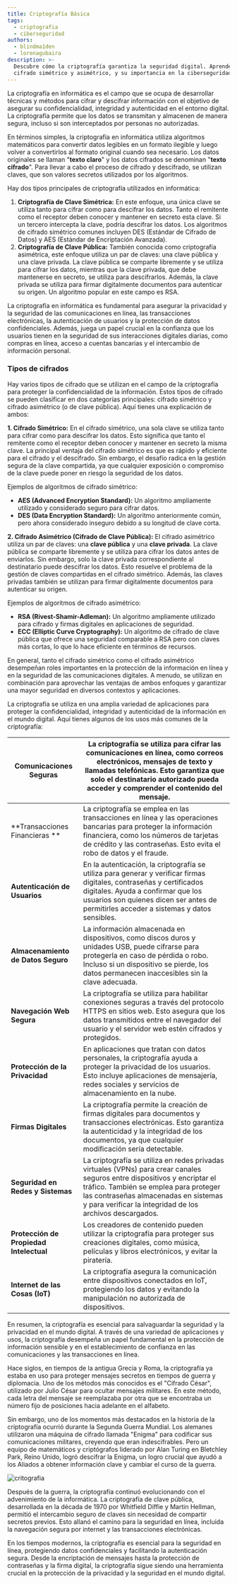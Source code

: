 ```yaml
---
title: Criptografía Básica
tags:
  - criptografia
  - ciberseguridad
authors:
  - blindma1den
  - lorenagubaira
description: >-
  Descubre cómo la criptografía garantiza la seguridad digital. Aprende sobre
  cifrado simétrico y asimétrico, y su importancia en la ciberseguridad.
---
```

La criptografía en informática es el campo que se ocupa de desarrollar técnicas y métodos para cifrar y descifrar información con el objetivo de asegurar su confidencialidad, integridad y autenticidad en el entorno digital. La criptografía permite que los datos se transmitan y almacenen de manera segura, incluso si son interceptados por personas no autorizadas.

En términos simples, la criptografía en informática utiliza algoritmos matemáticos para convertir datos legibles en un formato ilegible y luego volver a convertirlos al formato original cuando sea necesario. Los datos originales se llaman "**texto claro**" y los datos cifrados se denominan "**texto cifrado**". Para llevar a cabo el proceso de cifrado y descifrado, se utilizan claves, que son valores secretos utilizados por los algoritmos.

Hay dos tipos principales de criptografía utilizados en informática:

1. **Criptografía de Clave Simétrica:** En este enfoque, una única clave se utiliza tanto para cifrar como para descifrar los datos. Tanto el remitente como el receptor deben conocer y mantener en secreto esta clave. Si un tercero intercepta la clave, podría descifrar los datos. Los algoritmos de cifrado simétrico comunes incluyen DES (Estándar de Cifrado de Datos) y AES (Estándar de Encriptación Avanzada).
2. **Criptografía de Clave Pública:** También conocida como criptografía asimétrica, este enfoque utiliza un par de claves: una clave pública y una clave privada. La clave pública se comparte libremente y se utiliza para cifrar los datos, mientras que la clave privada, que debe mantenerse en secreto, se utiliza para descifrarlos. Además, la clave privada se utiliza para firmar digitalmente documentos para autenticar su origen. Un algoritmo popular en este campo es RSA.

La criptografía en informática es fundamental para asegurar la privacidad y la seguridad de las comunicaciones en línea, las transacciones electrónicas, la autenticación de usuarios y la protección de datos confidenciales. Además, juega un papel crucial en la confianza que los usuarios tienen en la seguridad de sus interacciones digitales diarias, como compras en línea, acceso a cuentas bancarias y el intercambio de información personal.

### Tipos de cifrados

Hay varios tipos de cifrado que se utilizan en el campo de la criptografía para proteger la confidencialidad de la información. Estos tipos de cifrado se pueden clasificar en dos categorías principales: cifrado simétrico y cifrado asimétrico (o de clave pública). Aquí tienes una explicación de ambos:

**1. Cifrado Simétrico:**
En el cifrado simétrico, una sola clave se utiliza tanto para cifrar como para descifrar los datos. Esto significa que tanto el remitente como el receptor deben conocer y mantener en secreto la misma clave. La principal ventaja del cifrado simétrico es que es rápido y eficiente para el cifrado y el descifrado. Sin embargo, el desafío radica en la gestión segura de la clave compartida, ya que cualquier exposición o compromiso de la clave puede poner en riesgo la seguridad de los datos.

Ejemplos de algoritmos de cifrado simétrico:

- **AES (Advanced Encryption Standard):** Un algoritmo ampliamente utilizado y considerado seguro para cifrar datos.
- **DES (Data Encryption Standard):** Un algoritmo anteriormente común, pero ahora considerado inseguro debido a su longitud de clave corta.

**2. Cifrado Asimétrico (Cifrado de Clave Pública):**
El cifrado asimétrico utiliza un par de claves: una **clave pública** y una **clave privada**. La clave pública se comparte libremente y se utiliza para cifrar los datos antes de enviarlos. Sin embargo, solo la clave privada correspondiente al destinatario puede descifrar los datos. Esto resuelve el problema de la gestión de claves compartidas en el cifrado simétrico. Además, las claves privadas también se utilizan para firmar digitalmente documentos para autenticar su origen.

Ejemplos de algoritmos de cifrado asimétrico:

- **RSA (Rivest-Shamir-Adleman):** Un algoritmo ampliamente utilizado para cifrado y firmas digitales en aplicaciones de seguridad.
- **ECC (Elliptic Curve Cryptography):** Un algoritmo de cifrado de clave pública que ofrece una seguridad comparable a RSA pero con claves más cortas, lo que lo hace eficiente en términos de recursos.

En general, tanto el cifrado simétrico como el cifrado asimétrico desempeñan roles importantes en la protección de la información en línea y en la seguridad de las comunicaciones digitales. A menudo, se utilizan en combinación para aprovechar las ventajas de ambos enfoques y garantizar una mayor seguridad en diversos contextos y aplicaciones.

La criptografía se utiliza en una amplia variedad de aplicaciones para proteger la confidencialidad, integridad y autenticidad de la información en el mundo digital. Aquí tienes algunos de los usos más comunes de la criptografía:

| **Comunicaciones Seguras** | La criptografía se utiliza para cifrar las comunicaciones en línea, como correos electrónicos, mensajes de texto y llamadas telefónicas. Esto garantiza que solo el destinatario autorizado pueda acceder y comprender el contenido del mensaje. |
| --- | --- |
| **Transacciones Financieras **| La criptografía se emplea en las transacciones en línea y las operaciones bancarias para proteger la información financiera, como los números de tarjetas de crédito y las contraseñas. Esto evita el robo de datos y el fraude. |
| **Autenticación de Usuarios** | En la autenticación, la criptografía se utiliza para generar y verificar firmas digitales, contraseñas y certificados digitales. Ayuda a confirmar que los usuarios son quienes dicen ser antes de permitirles acceder a sistemas y datos sensibles. |
| **Almacenamiento de Datos Seguro** | La información almacenada en dispositivos, como discos duros y unidades USB, puede cifrarse para protegerla en caso de pérdida o robo. Incluso si un dispositivo se pierde, los datos permanecen inaccesibles sin la clave adecuada. |
| **Navegación Web Segura** | La criptografía se utiliza para habilitar conexiones seguras a través del protocolo HTTPS en sitios web. Esto asegura que los datos transmitidos entre el navegador del usuario y el servidor web estén cifrados y protegidos. |
| **Protección de la Privacidad** | En aplicaciones que tratan con datos personales, la criptografía ayuda a proteger la privacidad de los usuarios. Esto incluye aplicaciones de mensajería, redes sociales y servicios de almacenamiento en la nube. |
| **Firmas Digitales** | La criptografía permite la creación de firmas digitales para documentos y transacciones electrónicas. Esto garantiza la autenticidad y la integridad de los documentos, ya que cualquier modificación sería detectable. |
| **Seguridad en Redes y Sistemas** | La criptografía se utiliza en redes privadas virtuales (VPNs) para crear canales seguros entre dispositivos y encriptar el tráfico. También se emplea para proteger las contraseñas almacenadas en sistemas y para verificar la integridad de los archivos descargados. |
| **Protección de Propiedad Intelectual** | Los creadores de contenido pueden utilizar la criptografía para proteger sus creaciones digitales, como música, películas y libros electrónicos, y evitar la piratería. |
| **Internet de las Cosas (IoT)** | La criptografía asegura la comunicación entre dispositivos conectados en IoT, protegiendo los datos y evitando la manipulación no autorizada de dispositivos. |

En resumen, la criptografía es esencial para salvaguardar la seguridad y la privacidad en el mundo digital. A través de una variedad de aplicaciones y usos, la criptografía desempeña un papel fundamental en la protección de información sensible y en el establecimiento de confianza en las comunicaciones y las transacciones en línea.

Hace siglos, en tiempos de la antigua Grecia y Roma, la criptografía ya estaba en uso para proteger mensajes secretos en tiempos de guerra y diplomacia. Uno de los métodos más conocidos es el "Cifrado César", utilizado por Julio César para ocultar mensajes militares. En este método, cada letra del mensaje se reemplazaba por otra que se encontraba un número fijo de posiciones hacia adelante en el alfabeto.

Sin embargo, uno de los momentos más destacados en la historia de la criptografía ocurrió durante la Segunda Guerra Mundial. Los alemanes utilizaron una máquina de cifrado llamada "Enigma" para codificar sus comunicaciones militares, creyendo que eran indescifrables. Pero un equipo de matemáticos y criptógrafos liderado por Alan Turing en Bletchley Park, Reino Unido, logró descifrar la Enigma, un logro crucial que ayudó a los Aliados a obtener información clave y cambiar el curso de la guerra.

![critografia](https://github.com/4GeeksAcademy/cybersecurity-syllabus/blob/main/assets/criptografia.png?raw=true)

Después de la guerra, la criptografía continuó evolucionando con el advenimiento de la informática. La criptografía de clave pública, desarrollada en la década de 1970 por Whitfield Diffie y Martin Hellman, permitió el intercambio seguro de claves sin necesidad de compartir secretos previos. Esto allanó el camino para la seguridad en línea, incluida la navegación segura por internet y las transacciones electrónicas.

En los tiempos modernos, la criptografía es esencial para la seguridad en línea, protegiendo datos confidenciales y facilitando la autenticación segura. Desde la encriptación de mensajes hasta la protección de contraseñas y la firma digital, la criptografía sigue siendo una herramienta crucial en la protección de la privacidad y la seguridad en el mundo digital.
